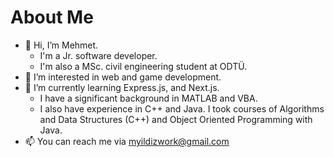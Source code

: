 # About Me
- 👋 Hi, I’m Mehmet.
  - I'm a Jr. software developer.
  - I'm also a MSc. civil engineering student at ODTÜ.
- 👀 I’m interested in web and game development.
- 🌱 I’m currently learning Express.js, and Next.js.
  - I have a significant background in MATLAB and VBA.
  - I also have experience in C++ and Java. I took courses of Algorithms and Data Structures (C++) and Object Oriented Programming with Java.
- 📫 You can reach me via myildizwork@gmail.com

<!---
myildiz97/myildiz97 is a ✨ special ✨ repository because its `README.md` (this file) appears on your GitHub profile.
You can click the Preview link to take a look at your changes.
--->
